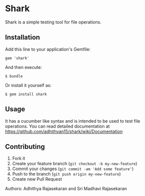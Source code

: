 # Shark

Shark is a simple testing tool for file operations. 

## Installation

Add this line to your application's Gemfile:

    gem 'shark'

And then execute:

    $ bundle

Or install it yourself as:

    $ gem install shark

## Usage

It has a cucumber like syntax and is intended to be used to test file operations. You can read detailed documentation
at https://github.com/adhithyan15/shark/wiki/Documentation

## Contributing

1. Fork it
2. Create your feature branch (`git checkout -b my-new-feature`)
3. Commit your changes (`git commit -am 'Add some feature'`)
4. Push to the branch (`git push origin my-new-feature`)
5. Create new Pull Request

Authors: Adhithya Rajasekaran and Sri Madhavi Rajasekaran
